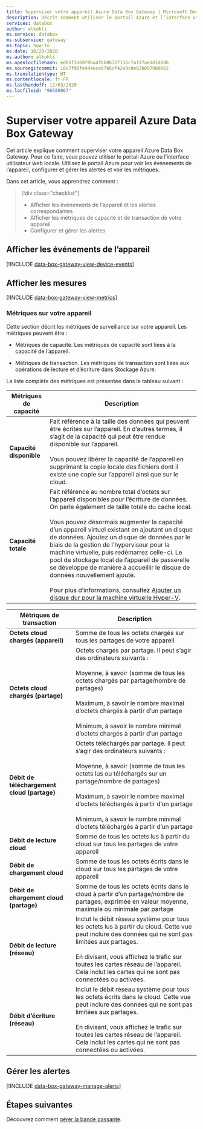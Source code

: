 ```yaml
---
title: Superviser votre appareil Azure Data Box Gateway | Microsoft Docs
description: Décrit comment utiliser le portail Azure et l’interface utilisateur web locale pour superviser votre appareil Azure Data Box Gateway.
services: databox
author: alkohli
ms.service: databox
ms.subservice: gateway
ms.topic: how-to
ms.date: 10/20/2020
ms.author: alkohli
ms.openlocfilehash: ed05f3d60f8ba4fbb06327136c7a117ae1d1d2db
ms.sourcegitcommit: 16c7fd8fe944ece07b6cf42a9c0e82b057900662
ms.translationtype: HT
ms.contentlocale: fr-FR
ms.lasthandoff: 12/03/2020
ms.locfileid: "96580867"
---
```

# <a name="monitor-your-azure-data-box-gateway"></a>Superviser votre appareil Azure Data Box Gateway

Cet article explique comment superviser votre appareil Azure Data Box Gateway. Pour ce faire, vous pouvez utiliser le portail Azure ou l’interface utilisateur web locale. Utilisez le portail Azure pour voir les événements de l’appareil, configurer et gérer les alertes et voir les métriques.

Dans cet article, vous apprendrez comment :

> [!div class="checklist"]
>
> * Afficher les événements de l’appareil et les alertes correspondantes
> * Afficher les métriques de capacité et de transaction de votre appareil
> * Configurer et gérer les alertes

## <a name="view-device-events"></a>Afficher les événements de l’appareil

[!INCLUDE [data-box-gateway-view-device-events](../../includes/data-box-gateway-view-device-events.md)]

## <a name="view-metrics"></a>Afficher les mesures

[!INCLUDE [data-box-gateway-view-metrics](../../includes/data-box-gateway-view-metrics.md)]

### <a name="metrics-on-your-device"></a>Métriques sur votre appareil

Cette section décrit les métriques de surveillance sur votre appareil. Les métriques peuvent être :

* Métriques de capacité. Les métriques de capacité sont liées à la capacité de l’appareil.

* Métriques de transaction. Les métriques de transaction sont liées aux opérations de lecture et d’écriture dans Stockage Azure.

La liste complète des métriques est présentée dans le tableau suivant :

|Métriques de capacité                     |Description  |
|-------------------------------------|-------------|
|**Capacité disponible**               | Fait référence à la taille des données qui peuvent être écrites sur l’appareil. En d’autres termes, il s’agit de la capacité qui peut être rendue disponible sur l’appareil. <br></br>Vous pouvez libérer la capacité de l’appareil en supprimant la copie locale des fichiers dont il existe une copie sur l’appareil ainsi que sur le cloud.        |
|**Capacité totale**                   | Fait référence au nombre total d’octets sur l’appareil disponibles pour l’écriture de données. On parle également de taille totale du cache local. <br></br> Vous pouvez désormais augmenter la capacité d’un appareil virtuel existant en ajoutant un disque de données. Ajoutez un disque de données par le biais de la gestion de l’hyperviseur pour la machine virtuelle, puis redémarrez celle-ci. Le pool de stockage local de l’appareil de passerelle se développe de manière à accueillir le disque de données nouvellement ajouté. <br></br>Pour plus d’informations, consultez [Ajouter un disque dur pour la machine virtuelle Hyper-V](https://www.youtube.com/watch?v=EWdqUw9tTe4). |

|Métriques de transaction              | Description         |
|-------------------------------------|---------|
|**Octets cloud chargés (appareil)**    | Somme de tous les octets chargés sur tous les partages de votre appareil        |
|**Octets cloud chargés (partage)**     | Octets chargés par partage. Il peut s’agir des ordinateurs suivants : <br></br> Moyenne, à savoir (somme de tous les octets chargés par partage/nombre de partages)  <br></br>Maximum, à savoir le nombre maximal d’octets chargés à partir d’un partage <br></br>Minimum, à savoir le nombre minimal d’octets chargés à partir d’un partage      |
|**Débit de téléchargement cloud (partage)**| Octets téléchargés par partage. Il peut s’agir des ordinateurs suivants : <br></br> Moyenne, à savoir (somme de tous les octets lus ou téléchargés sur un partage/nombre de partages) <br></br> Maximum, à savoir le nombre maximal d’octets téléchargés à partir d’un partage<br></br> Minimum, à savoir le nombre minimal d’octets téléchargés à partir d’un partage  |
|**Débit de lecture cloud**            | Somme de tous les octets lus à partir du cloud sur tous les partages de votre appareil     |
|**Débit de chargement cloud**          | Somme de tous les octets écrits dans le cloud sur tous les partages de votre appareil     |
|**Débit de chargement cloud (partage)**  | Somme de tous les octets écrits dans le cloud à partir d’un partage/nombre de partages, exprimée en valeur moyenne, maximale ou minimale par partage      |
|**Débit de lecture (réseau)**           | Inclut le débit réseau système pour tous les octets lus à partir du cloud. Cette vue peut inclure des données qui ne sont pas limitées aux partages. <br></br>En divisant, vous affichez le trafic sur toutes les cartes réseau de l’appareil. Cela inclut les cartes qui ne sont pas connectées ou activées.      |
|**Débit d’écriture (réseau)**       | Inclut le débit réseau système pour tous les octets écrits dans le cloud. Cette vue peut inclure des données qui ne sont pas limitées aux partages. <br></br>En divisant, vous affichez le trafic sur toutes les cartes réseau de l’appareil. Cela inclut les cartes qui ne sont pas connectées ou activées.          |

## <a name="manage-alerts"></a>Gérer les alertes

[!INCLUDE [data-box-gateway-manage-alerts](../../includes/data-box-gateway-manage-alerts.md)]

## <a name="next-steps"></a>Étapes suivantes

Découvrez comment [gérer la bande passante](data-box-gateway-manage-bandwidth-schedules.md).
